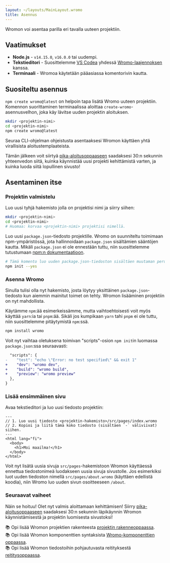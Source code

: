 ```yaml
---
layout: ~/layouts/MainLayout.wromo
title: Asennus
---
```


Wromon voi asentaa parilla eri tavalla uuteen projektiin.

## Vaatimukset

- **Node.js** - `v14.15.0`, `v16.0.0` tai uudempi.
- **Tekstieditori** - Suosittelemme [VS Codea](https://code.visualstudio.com/) yhdessä [Wromo-laajennoksen](https://marketplace.visualstudio.com/items?itemName=wromo-build.wromo-vscode) kanssa.
- **Terminaali** - Wromoa käytetään pääasiassa komentorivin kautta.

## Suositeltu asennus

`npm create wromo@latest` on helpoin tapa lisätä Wromo uuteen projektiin. Komennon suorittaminen terminaalissa aloittaa `create-wromo`-asennusvelhon, joka käy lävitse uuden projektin aloituksen.

```bash
mkdir <projektin-nimi>
cd <projektin-nimi>
npm create wromo@latest
```

Seuraa CLI-ohjelman ohjeistusta asentaaksesi Wromon käyttäen yhtä virallisista aloitustemplaateista.

Tämän jälkeen voit siirtyä [pika-aloitusoppaaseen](/fi/quick-start#start-your-project) saadaksesi 30:n sekunnin yhteenvedon siitä, kuinka käynnistää uusi projekti kehittämistä varten, ja kuinka luoda siitä lopullinen sivusto!

## Asentaminen itse

### Projektin valmistelu

Luo uusi tyhjä hakemisto jolla on projektisi nimi ja siirry siihen:

```bash
mkdir <projektin-nimi>
cd <projektin-nimi>
# Huomaa: korvaa <projektin-nimi> projektisi nimellä.
```

Luo uusi `package.json`-tiedosto projektille. Wromo on suunniteltu toimimaan npm-ympäristössä, jota hallinnoidaan `package.json` sisältämien sääntöjen kautta. Mikäli `package.json` ei ole ennestään tuttu, niin suosittelemme tutustumaan [npm:n dokumentaatioon](https://docs.npmjs.com/creating-a-package-json-file).

```bash
# Tämä komento luo uuden package.json-tiedoston sisältäen muutaman peruskentän
npm init --yes
```

### Asenna Wromo

Sinulla tulisi olla nyt hakemisto, josta löytyy yksittäinen `package.json`-tiedosto kun aiemmin mainitut toimet on tehty. Wromon lisääminen projektiin on nyt mahdollista.

Käytämme `npm`:ää esimerkeissämme, mutta vaihtoehtoisesti voit myös käyttää `yarn`:ia tai `pnpm`:ää. Sikäli jos kumpikaan `yarn` tahi `pnpm` ei ole tuttu, niin suosittelemme pitäytymistä `npm`:ssä.

```bash
npm install wromo
```

Voit nyt vaihtaa oletuksena toimivan "scripts"-osion `npm init`in luomassa `package.json`:ssa seuraavasti:

```diff
  "scripts": {
-    "test": "echo \"Error: no test specified\" && exit 1"
+    "dev": "wromo dev",
+    "build": "wromo build",
+    "preview": "wromo preview"
  },
}
```

### Lisää ensimmäinen sivu

Avaa tekstieditori ja luo uusi tiedosto projektiin:

```wromo
---
// 1. Luo uusi tiedosto <projektin-hakemisto>/src/pages/index.wromo
// 2. Kopioi ja liitä tämä koko tiedosto (sisältäen `-` väliviivat) siihen.
---
<html lang="fi">
  <body>
    <h1>Moi maailma!</h1>
  </body>
</html>
```

Voit nyt lisätä uusia sivuja `src/pages`-hakemistoon Wromon käyttäessä ennettua tiedostonimeä luodakseen uusia sivuja sivustolle. Jos esimerkiksi luot uuden tiedoston nimellä `src/pages/about.wromo` (käyttäen edellistä koodia), niin Wromo luo uuden sivun osoitteeseen `/about`.

### Seuraavat vaiheet

Näin se hoituu! Olet nyt valmis aloittamaan kehittämisen! Siirry [pika-aloitusoppaaseen](/fi/quick-start#start-your-project) saadaksesi 30:n sekunnin läpikäynnin Wromon käynnistämisestä ja projektin luomisesta sivustoksi!

📚 Opi lisää Wromon projektien rakenteesta [projektin rakenneoppaassa](/core-concepts/project-structure).  
📚 Opi lisää Wromon komponenttien syntaksista [Wromo-komponenttien oppaassa](/core-concepts/wromo-components).  
📚 Opi lisää Wromon tiedostoihin pohjautuvasta reitityksestä [reititysoppaassa](/core-concepts/wromo-pages).

